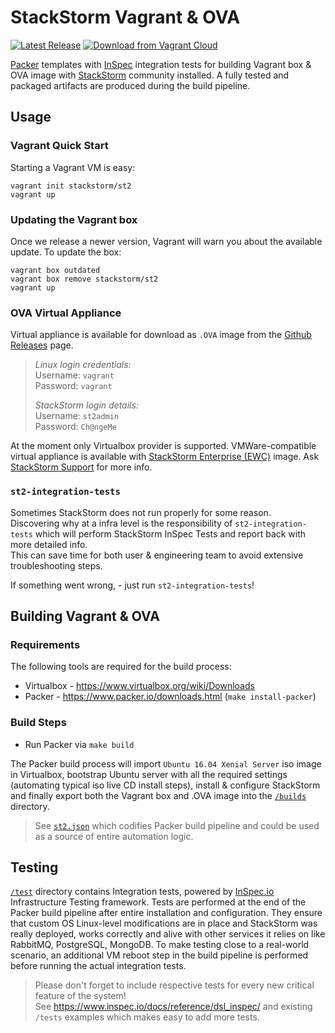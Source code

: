 # StackStorm Vagrant & OVA
[![Latest Release](https://img.shields.io/github/release/StackStorm/packer-st2/all.svg)](https://github.com/StackStorm/packer-st2/releases)
[![Download from Vagrant Cloud](https://img.shields.io/badge/Vagrant-cloud%20%E2%86%92-1563ff.svg)](https://app.vagrantup.com/stackstorm/boxes/st2/)

[Packer](https://www.packer.io/intro/index.html) templates with [InSpec](https://www.inspec.io/) integration tests for building Vagrant box & OVA image with [StackStorm](https://github.com/stackstorm/st2) community installed.
A fully tested and packaged artifacts are produced during the build pipeline.


## Usage
### Vagrant Quick Start
Starting a Vagrant VM is easy:
```
vagrant init stackstorm/st2
vagrant up
```

### Updating the Vagrant box
Once we release a newer version, Vagrant will warn you about the available update. To update the box:
```
vagrant box outdated
vagrant box remove stackstorm/st2
vagrant up
```

### OVA Virtual Appliance
Virtual appliance is available for download as `.OVA` image from the [Github Releases](https://github.com/StackStorm/packer-st2/releases) page.<br>
> _Linux login credentials:_<br>
> Username: `vagrant`<br>
> Password: `vagrant`
>
> _StackStorm login details:_<br>
> Username: `st2admin`<br>
> Password: `Ch@ngeMe`

At the moment only Virtualbox provider is supported. VMWare-compatible virtual appliance is available with [StackStorm Enterprise (EWC)](https://stackstorm.com/#product) image. Ask [StackStorm Support](mailto:support@stackstorm.com) for more info.

### `st2-integration-tests`
Sometimes StackStorm does not run properly for some reason.<br>
Discovering why at a infra level is the responsibility of `st2-integration-tests` which will perform StackStorm InSpec Tests and report back with more detailed info.<br>
This can save time for both user & engineering team to avoid extensive troubleshooting steps.

If something went wrong, - just run `st2-integration-tests`!


## Building Vagrant & OVA
### Requirements
The following tools are required for the build process:
- Virtualbox - https://www.virtualbox.org/wiki/Downloads
- Packer - https://www.packer.io/downloads.html (`make install-packer`)

### Build Steps
* Run Packer via `make build`

The Packer build process will import `Ubuntu 16.04 Xenial Server` iso image in Virtualbox, bootstrap Ubuntu server with all the required settings (automating typical iso live CD install steps),
install & configure StackStorm and finally export both the Vagrant box and .OVA image into the [`/builds`](/builds) directory.
> See [`st2.json`](/st2.json) which codifies Packer build pipeline and could be used as a source of entire automation logic.


## Testing
[`/test`](/test) directory contains Integration tests, powered by [InSpec.io](https://www.inspec.io/) Infrastructure Testing framework.
Tests are performed at the end of the Packer build pipeline after entire installation and configuration. They ensure that custom OS Linux-level modifications are in place and StackStorm was really deployed, works correctly and alive with other services it relies on like RabbitMQ, PostgreSQL, MongoDB.
To make testing close to a real-world scenario, an additional VM reboot step in the build pipeline is performed before running the actual integration tests.

> Please don't forget to include respective tests for every new critical feature of the system!<br>
> See https://www.inspec.io/docs/reference/dsl_inspec/ and existing `/tests` examples which makes easy to add more tests.
